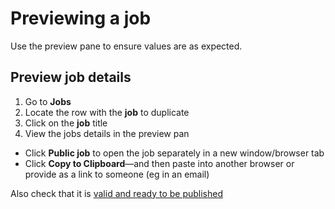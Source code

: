 # Previewing a job

Use the preview pane to ensure values are as expected.

<div class="ui-instructions">

## Preview job details

1. Go to **Jobs**
2. Locate the row <span class="mdi mdi-checkbox-marked-outline"></span> with the **job** to duplicate
3. Click on the <span class="mdi mdi-pencil-outline"></span> **job** title
4. View the jobs details in the preview pan

</div>

* Click **Public job** <span class="mdi mdi-open-in-new"/> to open the job separately in a new window/browser tab
* Click <span class="mdi mdi-content-copy"/> **Copy to Clipboard**&mdash;and then paste into another browser or provide as a link to someone (eg in an email)

Also check that it is [valid and ready to be published](preparing-a-job-ready-publish)
